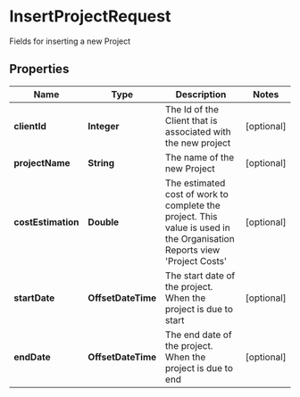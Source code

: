 

# InsertProjectRequest

Fields for inserting a new Project
## Properties

Name | Type | Description | Notes
------------ | ------------- | ------------- | -------------
**clientId** | **Integer** | The Id of the Client that is associated with the new project |  [optional]
**projectName** | **String** | The name of the new Project |  [optional]
**costEstimation** | **Double** | The estimated cost of work to complete the project.  This value is used in the Organisation Reports view &#39;Project Costs&#39; |  [optional]
**startDate** | **OffsetDateTime** | The start date of the project.  When the project is due to start |  [optional]
**endDate** | **OffsetDateTime** | The end date of the project.  When the project is due to end |  [optional]



